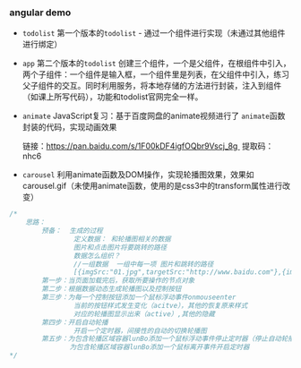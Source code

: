 ### angular demo

+ `todolist` 第一个版本的`todolist` - 通过一个组件进行实现（未通过其他组件进行绑定）


+ `app` 第二个版本的`todolist` 创建三个组件，一个是父组件，在根组件中引入，两个子组件：一个组件是输入框，一个组件里是列表，在父组件中引入，练习父子组件的交互。同时利用服务，将本地存储的方法进行封装，注入到组件（如课上所写代码），功能和todolist官网完全一样。

+ `animate` JavaScript复习：基于百度网盘的animate视频进行了 `animate`函数封装的代码，实现动画效果

  链接：https://pan.baidu.com/s/1F00kDF4igfOQbr9Vscj_8g 
  提取码：nhc6

+ `carousel` 利用animate函数及DOM操作，实现轮播图效果，效果如carousel.gif（未使用animate函数，使用的是css3中的transform属性进行改变）

```javascript
/*
    思路：
        预备：  生成的过程
                定义数据： 和轮播图相关的数据
                图片和点击图片将要跳转的路径
                数据怎么组织？
                //一组数据  一组中每一项 图片和跳转的路径
                [{imgSrc:"01.jpg",targetSrc:"http://www.baidu.com"},{imgSrc:"01.jpg",targetSrc:"http://www.baidu.com"},{imgSrc:"01.jpg",targetSrc:"http://www.baidu.com"}]//JSON
        第一步：当页面加载完后，获取所要操作的节点对象
        第二步：根据数据动态生成轮播图以及控制按钮
        第三步：为每一个控制按钮添加一个鼠标浮动事件onmouseenter
                当前的按钮样式发生变化（acitve），其他的恢复原来样式
                对应的轮播图显示出来（active）,其他的隐藏
        第四步：开启自动轮播
                开启一个定时器，间接性的自动的切换轮播图
        第五步：为包含轮播区域容器lunBo添加一个鼠标浮动事件停止定时器（停止自动轮播）
               为包含轮播区域容器lunBo添加一个鼠标离开事件开启定时器            
*/
```

